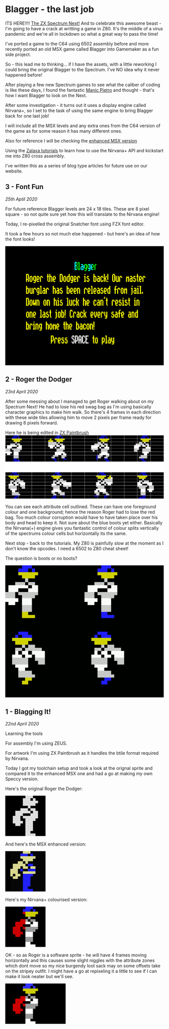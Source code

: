 # Blagger - the last job

ITS HERE!!!! [The ZX Spectrum Next!](https://www.specnext.com/) And to celebrate this awesome beast - I'm going to have a crack at writting a game in Z80. It's the middle of a virus pandemic and we're all in lockdown so what a great way to pass the time!

I've ported a game to the C64 using 6502 assembly before and more recently ported an old MSX game called Blagger into Gamemaker as a fun side project.

So - this lead me to thinking... if I have the assets, with a little reworking I could bring the original Blagger to the Spectrum. I've NO idea why it never happened before!

After playing a few new Spectrum games to see what the caliber of coding is like these days, I found the fantastic [Manic Pietro](https://noentiendo.itch.io/manic-pietro) and thought - that's how I want Blagger to look on the Next.

After some investigation - it turns out it uses a display engine called Nirvana+, so I set to the task of using the same engine to bring Blagger back for one last job!

I will include all the MSX levels and any extra ones from the C64 version of the game as for some reason it has many different ones.

Also for reference I will be checking the [enhanced MSX version](https://sites.google.com/site/msxpage/msx-developed-software/blagger-enhanced-version)

Using the [Zalaxa tutorials](https://seven-fff.com/blog/) to learn how to use the Nirvana+ API and kickstart me into Z80 cross assembly.

I've written this as a series of blog type articles for future use on our website.

## 3 - Font Fun
*25th Aptil 2020*

For future reference Blagger levels are 24 x 18 tiles. These are 8 pixel square - so not quite sure yet how this will translate to the Nirvana engine!

Today, I re-pixelled the original Snatcher font using FZX font editor.

It took a few hours so not much else happened - but here's an idea of how the font looks!

![Snatcher Font](/resources/images/fonts.png)


## 2 - Roger the Dodger
*23rd April 2020*

After some messing about I managed to get Roger walking about on my Spectrum Next! He had to lose his red swag bag as I'm using basically character graphics to make him walk. So there's 4 frames in each direction with these wide tiles allowing him to move 2 pixels per frame ready for drawing 8 pixels forward.

Here he is being edited in [ZX Paintbrush](https://sourcesolutions.itch.io/zx-paintbrush)
![Roger the Dodger](/resources/images/blagger_zxpaintbrush.png)

You can see each attribute cell outlined. These can have one foreground colour and one background; hence the reason Roger had to lose the red bag. Too much colour corruption would have to have taken place over his body and head to keep it. Not sure about the blue boots yet either. Basically the Nirvana(+) engine gives you fantastic control of colour splits vertically of the spectrums colour cells but horizontally its the same.

Next stop - back to the tutorials. My Z80 is painfully slow at the moment as I don't know the opcodes. I need a 6502 to Z80 cheat sheet!

The question is boots or no boots?

![boots or no boots](/resources/images/blagger_sprites_boots_or_no.gif)


## 1 - Blagging It!
*22nd April 2020*

Learning the tools

For assembly I'm using ZEUS.

For artwork I'm using ZX Paintbrush as it handles the btile format required by Nirvana.

Today I got my toolchain setup and took a look at the orignal sprite and compared it to the enhanced MSX one and had a go at making my own Speccy version.

Here's the original Roger the Dodger:

![Roger the Dodger](/resources/images/blagger_msx.gif)


And here's the MSX enhanced version:

![Roger the Dodger](/resources/images/blagger_enhanced_msx.gif)

Here's my Nirvana+ colourised version:

![Roger the Dodger](/resources/images/blagger_nirvana.gif)

OK - so as Roger is a software sprite - he will have 4 frames moving horizontally and this causes some slight niggles with the attribute zones which dont move so my nice burgendy loot sack may on some offsets take on the stripey outfit. I might have a go at repixeling it a little to see if I can make it look neater but we'll see.

![Roger the Dodger](/resources/images/blagger_wtile.gif)